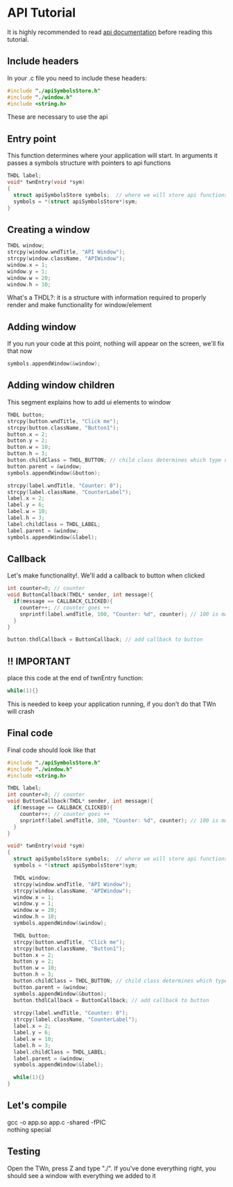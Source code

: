# API Tutorial
It is highly recommended to read [api documentation](APIDOCS.md) before reading this tutorial.
## Include headers
In your .c file you need to include these headers:
```c
#include "./apiSymbolsStore.h"
#include "./window.h"
#include <string.h>
```
These are necessary to use the api
## Entry point
This function determines where your application will start. In arguments it passes a symbols structure with pointers to api functions
```c
THDL label;
void* twnEntry(void *sym)
{
  struct apiSymbolsStore symbols;  // where we will store api functions
  symbols = *(struct apiSymbolsStore*)sym;
}
```
## Creating a window
```c
THDL window;
strcpy(window.wndTitle, "API Window");
strcpy(window.className, "APIWindow");
window.x = 1;
window.y = 1;
window.w = 20;
window.h = 10;
```
What's a THDL?: it is a structure with information required to properly render and make functionality for window/element<br>
## Adding window
If you run your code at this point, nothing will appear on the screen, we'll fix that now
```c
symbols.appendWindow(&window);
```
## Adding window children
This segment explains how to add ui elements to window
```c
THDL button;
strcpy(button.wndTitle, "Click me");
strcpy(button.className, "Button1");
button.x = 2;
button.y = 2;
button.w = 10;
button.h = 3;
button.childClass = THDL_BUTTON; // child class determines which type of element it is
button.parent = &window;
symbols.appendWindow(&button);

strcpy(label.wndTitle, "Counter: 0");
strcpy(label.className, "CounterLabel");
label.x = 2;
label.y = 6;
label.w = 10;
label.h = 3;
label.childClass = THDL_LABEL;
label.parent = &window;
symbols.appendWindow(&label);
```
## Callback
Let's make functionality!. We'll add a callback to button when clicked
```c
int counter=0; // counter
void ButtonCallback(THDL* sender, int message){
  if(message == CALLBACK_CLICKED){
    counter++; // counter goes ++
    snprintf(label.wndTitle, 100, "Counter: %d", counter); // 100 is maximum length for wndTitle and className
  }
}

button.thdlCallback = ButtonCallback; // add callback to button
```

## !! IMPORTANT
place this code at the end of twnEntry function:
```c
while(1){}
```
This is needed to keep your application running, if you don't do that TWn will crash
## Final code
Final code should look like that
```c
#include "./apiSymbolsStore.h"
#include "./window.h"
#include <string.h>

THDL label;
int counter=0; // counter
void ButtonCallback(THDL* sender, int message){
  if(message == CALLBACK_CLICKED){
    counter++; // counter goes ++
    snprintf(label.wndTitle, 100, "Counter: %d", counter); // 100 is maximum length for wndTitle and className
  }
}

void* twnEntry(void *sym)
{
  struct apiSymbolsStore symbols;  // where we will store api functions
  symbols = *(struct apiSymbolsStore*)sym;

  THDL window;
  strcpy(window.wndTitle, "API Window");
  strcpy(window.className, "APIWindow");
  window.x = 1;
  window.y = 1;
  window.w = 20;
  window.h = 10;
  symbols.appendWindow(&window);

  THDL button;
  strcpy(button.wndTitle, "Click me");
  strcpy(button.className, "Button1");
  button.x = 2;
  button.y = 2;
  button.w = 10;
  button.h = 3;
  button.childClass = THDL_BUTTON; // child class determines which type of element it is
  button.parent = &window;
  symbols.appendWindow(&button);
  button.thdlCallback = ButtonCallback; // add callback to button
  
  strcpy(label.wndTitle, "Counter: 0");
  strcpy(label.className, "CounterLabel");
  label.x = 2;
  label.y = 6;
  label.w = 10;
  label.h = 3;
  label.childClass = THDL_LABEL;
  label.parent = &window;
  symbols.appendWindow(&label);

  while(1){}
}
```

## Let's compile
gcc -o app.so app.c -shared -fPIC<br>
nothing special
## Testing
Open the TWn, press Z and type "./<yourcompiledappname>". If you've done everything right, you should see a window with everything we added to it
